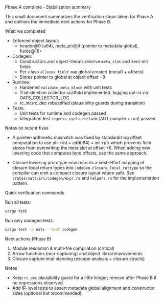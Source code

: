 Phase A complete - Stabilization summary

This small document summarizes the verification steps taken for Phase A and
outlines the immediate next actions for Phase B.

What we completed

- Enforced object layout:
  - header@0 (u64), meta_ptr@8 (pointer to metadata global), fields@16+
- Codegen:
  - Constructors and object-literals reserve `meta_slot` and zero-init fields
  - Per-class `<Class>_field_map` global created (meta0 + offsets)
  - Stores pointer to global at object offset +8
- Runtime:
  - Hardened `validate_meta_block` with unit tests
  - Trial-deletion collector scaffold implemented; logging opt-in via OATS_COLLECTOR_LOG
  - rc_inc/rc_dec robustified (plausibility guards during transition)
- Tests:
  - Unit tests for runtime and codegen passed
  - Integration test `regress_cycle_reclaim` (AOT compile + run) passed

Notes on recent fixes

- A pointer-arithmetic mismatch was fixed by standardizing offset computation
  to use ptr->int + add(i64) + int->ptr which prevents field stores from
  overwriting the meta slot at offset +8. When adding new lowering code that
  computes byte offsets, use the same approach.

- Closure lowering prototype now records a best-effort mapping of closure-local
  return types into `CodeGen.closure_local_rettype` so the compiler can emit a
  compact closure layout where safe. See `crates/oats/src/codegen/expr.rs` and
  `helpers.rs` for the implementation pattern.

Quick verification commands

Run all tests:

```bash
cargo test
```

Run only codegen tests:

```bash
cargo test -p oats --test codegen
```

Next actions (Phase B)

1. Module resolution & multi-file compilation (critical)
2. Arrow functions (non-capturing) and object literal improvements
3. Closure capture impl planning (escape analysis + closure structs)

Notes

- Keep `rc_dec` plausibility guard for a little longer; remove after Phase B if
  no regressions observed.
- Add IR-level tests to assert metadata global alignment and constructor sizes
  (optional but recommended).